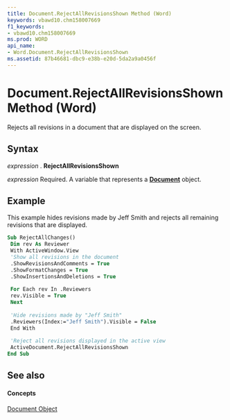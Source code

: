 ```yaml
---
title: Document.RejectAllRevisionsShown Method (Word)
keywords: vbawd10.chm158007669
f1_keywords:
- vbawd10.chm158007669
ms.prod: WORD
api_name:
- Word.Document.RejectAllRevisionsShown
ms.assetid: 87b46681-dbc9-e38b-e20d-5da2a9a0456f
---
```



# Document.RejectAllRevisionsShown Method (Word)

Rejects all revisions in a document that are displayed on the screen.


## Syntax

 _expression_ . **RejectAllRevisionsShown**

 _expression_ Required. A variable that represents a **[Document](document-object-word.md)** object.


## Example

This example hides revisions made by Jeff Smith and rejects all remaining revisions that are displayed.


```vb
Sub RejectAllChanges() 
 Dim rev As Reviewer 
 With ActiveWindow.View 
 'Show all revisions in the document 
 .ShowRevisionsAndComments = True 
 .ShowFormatChanges = True 
 .ShowInsertionsAndDeletions = True 
 
 For Each rev In .Reviewers 
 rev.Visible = True 
 Next 
 
 'Hide revisions made by "Jeff Smith" 
 .Reviewers(Index:="Jeff Smith").Visible = False 
 End With 
 
 'Reject all revisions displayed in the active view 
 ActiveDocument.RejectAllRevisionsShown 
End Sub
```


## See also


#### Concepts


[Document Object](document-object-word.md)

